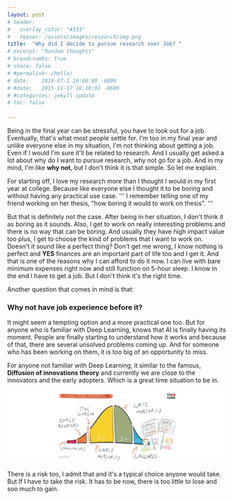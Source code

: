 ```yaml
---
layout: post
# header:
#   overlay_color: "#333"
#   teaser: /assets/images/research/img.png
title:  "Why did I decide to pursue research over Job? "
# excerpt: "Random thoughts"
# breadcrumbs: true
# share: false
# #permalink: /hello/
# date:    2018-07-1 16:00:00 -6000
# #date:   2015-11-17 16:16:01 -0600
# #categories: jekyll update
# toc: false

---
```



Being in the final year can be stressful, you have to look out for a job. Eventually, that's what most people settle for. I'm too in my final year and unlike everyone else in my situation, I'm not thinking about getting a job. Even if I would I'm sure it'll be related to research. And I usually get asked a lot about why do I want to pursue research, why not go for a job. And in my mind, I'm like **why not**, but I don't think it is that simple. So let me explain.

For starting off, I love my research more than I thought I would in my first year at college. Because like everyone else I thought it to be boring and without having any practical use case.
'''
I remember telling one of my friend working on her thesis, "how boring it would to work on thesis".
'''

But that is definitely not the case. After being in her situation, I don't think it as boring as it sounds. Also, I get to work on really interesting problems and there is no way that can be boring. And usually they have high impact value too plus, I get to choose the kind of problems that I want to work on. Doesn't it sound like a perfect thing? 
Don't get me wrong, I know nothing is perfect and **YES** finances are an important part of life too and I get it. And that is one of the reasons why I can afford to do it now. I can live with bare minimum expenses right now and still function on 5-hour sleep. I know in the end I have to get a job. But I don't think it's the right time.

Another question that comes in mind is that:

### Why not have job experience before it?

It might seem a tempting option and a more practical one too. But for anyone who is familiar with Deep Learning, knows that AI is finally having its moment. People are finally starting to understand how it works and because of that, there are several unsolved problems coming up. And for someone who has been working on them, it is too big of an opportunity to miss.  
 
For anyone not familiar with Deep Learning, it similar to the famous, **Diffusion of innovations theory** and currently we are close to the innovators and the early adopters. Which is a great time situation to be in.

<p align='center'>
<img src="/assets/images/research/img.png">
</p>

There is a risk too, I admit that and it's a typical choice anyone would take. But If I have to take the risk. It has to be now, there is too little to lose and soo much to gain.

